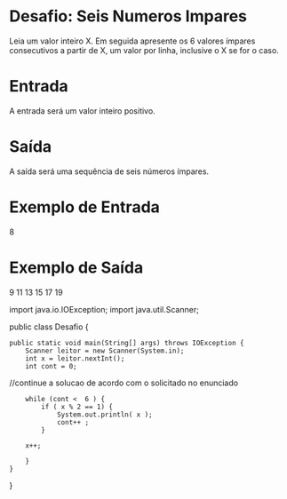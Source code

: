 
#  Desafio: Seis Numeros Impares
Leia um valor inteiro X. Em seguida apresente os 6 valores ímpares consecutivos a partir de X, um valor por linha, inclusive o X se for o caso.

# Entrada
A entrada será um valor inteiro positivo.

# Saída
A saída será uma sequência de seis números ímpares.

 
# Exemplo de Entrada	
8

# Exemplo de Saída
9
11
13
15
17
19

import java.io.IOException;
import java.util.Scanner;

public class Desafio {
	
    public static void main(String[] args) throws IOException {
        Scanner leitor = new Scanner(System.in);
        int x = leitor.nextInt();
        int cont = 0;

//continue a solucao de acordo com o solicitado no enunciado

        while (cont <  6 ) {
        	if ( x % 2 == 1) {
        		System.out.println( x );
        		cont++ ;
        	}
      
        x++;

        }
    }
	
}
